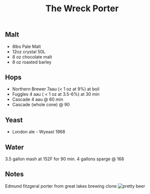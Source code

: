 ﻿---
layout: post
title: The Wreck Porter
tags: [ beer ]
---
## Malt
- 8lbs Pale Malt
- 12oz crystal 50L
- 8 oz chocolate malt
- 8 oz roasted barley
## Hops
-  Northern Brewer 7aau (< 1 oz at 9%) at boil
-  Fuggles  4 aau ( < 1 oz at 3.5-6%) at 30 min
-  Cascade 4 aau @ 60 min
-  Cascade (whole cone) @ 90
## Yeast
-  London ale  - Wyeast 1968 
## Water
3.5 gallon mash at 152F for 90 min. 4 gallons sparge @ 168
## Notes
Edmund fitzgeral porter from great lakes brewing clone
![pretty beer](https://images.weserv.nl/?w=900&url=https://9thvuw.dm.files.1drv.com/y4pJDyBCr3uwllCjBV0zvMxKRLjgoiCjNj9DcUVjAufImjnuIdvvNbOqarAGxxYfXpXkKDdZKrsyUXi7cdEa4a-3Ag4QxWcQWSWxKaxwo7nwwPGXlnVpeSi7dV-rOWVDlmmtxrlsMoPSf1WQXxabRjXIjrmsQQRPTl716KHPqrzaIXkCzwINMHEkb1i-Lw9xsuwtvfPbkuxCKDmqjTT9X9S7w/IMG_20181021_194652.jpg?psid=1)
